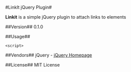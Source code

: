 #LinkIt jQuery Plugin#

**Linkit** is a simple jQuery plugin to attach links to elements

##Version##
0.1.0

##Usage##

    <script> 

##Vendors##
jQuery - [jQuery Homepage](http://jquery.com)

##License##
MIT License